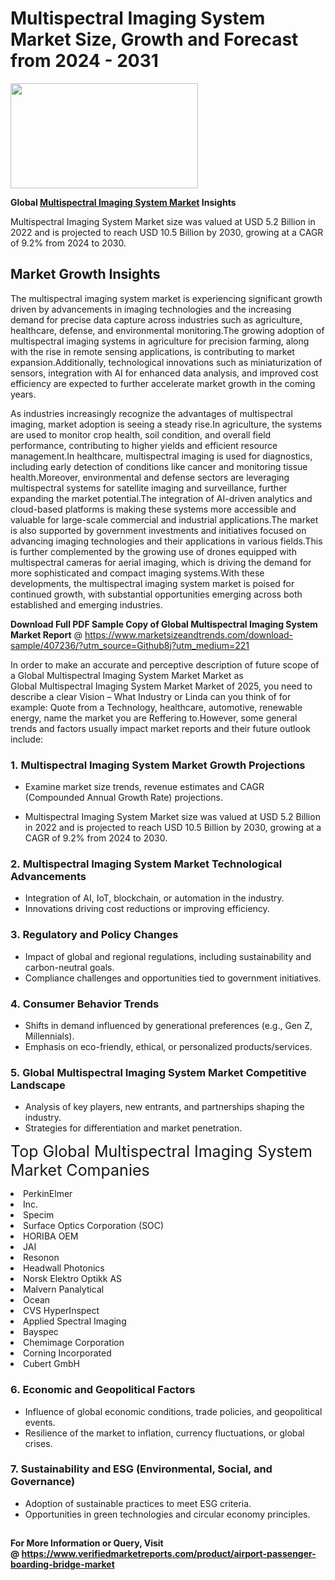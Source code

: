 <H1>Multispectral Imaging System Market Size, Growth and Forecast from 2024 - 2031</H1><img class="aligncenter size-medium wp-image-584254" src="https://thirdeyenews.in/wp-content/uploads/2024/09/Global-Market-Research-300x168.jpeg" alt="" width="300" height="168" /><p><strong>Global&nbsp;<a href="https://www.marketsizeandtrends.com/download-sample/407236/?utm_source=Github8j?utm_medium=221">Multispectral Imaging System Market</a> Insights</strong></p><p>Multispectral Imaging System Market size was valued at USD 5.2 Billion in 2022 and is projected to reach USD 10.5 Billion by 2030, growing at a CAGR of 9.2% from 2024 to 2030.</p><p><h2>Market Growth Insights</h2> <p>The multispectral imaging system market is experiencing significant growth driven by advancements in imaging technologies and the increasing demand for precise data capture across industries such as agriculture, healthcare, defense, and environmental monitoring.The growing adoption of multispectral imaging systems in agriculture for precision farming, along with the rise in remote sensing applications, is contributing to market expansion.Additionally, technological innovations such as miniaturization of sensors, integration with AI for enhanced data analysis, and improved cost efficiency are expected to further accelerate market growth in the coming years.</p> <p>As industries increasingly recognize the advantages of multispectral imaging, market adoption is seeing a steady rise.In agriculture, the systems are used to monitor crop health, soil condition, and overall field performance, contributing to higher yields and efficient resource management.In healthcare, multispectral imaging is used for diagnostics, including early detection of conditions like cancer and monitoring tissue health.Moreover, environmental and defense sectors are leveraging multispectral systems for satellite imaging and surveillance, further expanding the market potential.The integration of AI-driven analytics and cloud-based platforms is making these systems more accessible and valuable for large-scale commercial and industrial applications.The market is also supported by government investments and initiatives focused on advancing imaging technologies and their applications in various fields.This is further complemented by the growing use of drones equipped with multispectral cameras for aerial imaging, which is driving the demand for more sophisticated and compact imaging systems.With these developments, the multispectral imaging system market is poised for continued growth, with substantial opportunities emerging across both established and emerging industries.</p> <p><span class=""><strong>Download Full PDF Sample Copy of Global Multispectral Imaging System Market Report</strong> @ <a href="https://www.marketsizeandtrends.com/download-sample/407236/?utm_source=Github8j?utm_medium=221" target="_blank">https://www.marketsizeandtrends.com/download-sample/407236/?utm_source=Github8j?utm_medium=221</a></span></p><p>In order to make an accurate and perceptive description of future scope of a Global&nbsp;Multispectral Imaging System Market Market as Global&nbsp;Multispectral Imaging System Market Market of 2025, you need to describe a clear Vision &ndash; What Industry or Linda can you think of for example: Quote from a Technology, healthcare, automotive, renewable energy, name the market you are Reffering to.However, some general trends and factors usually impact market reports and their future outlook include:</p><h3>1.&nbsp;<strong>Multispectral Imaging System Market Growth Projections</strong></h3><ul><li>Examine market size trends, revenue estimates and CAGR (Compounded Annual Growth Rate) projections.</li><li><p>Multispectral Imaging System Market size was valued at USD 5.2 Billion in 2022 and is projected to reach USD 10.5 Billion by 2030, growing at a CAGR of 9.2% from 2024 to 2030.</p></li></ul><h3>2.&nbsp;<strong>Multispectral Imaging System Market Technological Advancements</strong></h3><ul><li>Integration of AI, IoT, blockchain, or automation in the industry.</li><li>Innovations driving cost reductions or improving efficiency.</li></ul><h3>3.&nbsp;<strong>Regulatory and Policy Changes</strong></h3><ul><li>Impact of global and regional regulations, including sustainability and carbon-neutral goals.</li><li>Compliance challenges and opportunities tied to government initiatives.</li></ul><h3>4.&nbsp;<strong>Consumer Behavior Trends</strong></h3><ul><li>Shifts in demand influenced by generational preferences (e.g., Gen Z, Millennials).</li><li>Emphasis on eco-friendly, ethical, or personalized products/services.</li></ul><h3>5.&nbsp;<strong>Global Multispectral Imaging System Market Competitive Landscape</strong></h3><ul><li>Analysis of key players, new entrants, and partnerships shaping the industry.</li><li>Strategies for differentiation and market penetration.</li></ul><p data-pm-slice="1 1 []"><span style="color: inherit; font-family: inherit; font-size: 25px;">Top Global Multispectral Imaging System Market Companies</span></p><div class="" data-test-id=""><p><li>PerkinElmer</li><li> Inc.</li><li> Specim</li><li> Surface Optics Corporation (SOC)</li><li> HORIBA OEM</li><li> JAI</li><li> Resonon</li><li> Headwall Photonics</li><li> Norsk Elektro Optikk AS</li><li> Malvern Panalytical</li><li> Ocean</li><li> CVS HyperInspect</li><li> Applied Spectral Imaging</li><li> Bayspec</li><li> Chemimage Corporation</li><li> Corning Incorporated</li><li> Cubert GmbH</li></p></div><h3>6.&nbsp;<strong>Economic and Geopolitical Factors</strong></h3><ul><li>Influence of global economic conditions, trade policies, and geopolitical events.</li><li>Resilience of the market to inflation, currency fluctuations, or global crises.</li></ul><h3>7.&nbsp;<strong>Sustainability and ESG (Environmental, Social, and Governance)</strong></h3><ul><li>Adoption of sustainable practices to meet ESG criteria.</li><li>Opportunities in green technologies and circular economy principles.</li></ul><h2><strong style="font-size: 14px;">For More Information or Query, Visit @&nbsp;</strong><a style="background-color: #ffffff; font-size: 14px;" href="https://www.marketsizeandtrends.com/report/multispectral-imaging-system-market/" target="_blank">https://www.verifiedmarketreports.com/product/airport-passenger-boarding-bridge-market</a></h2>